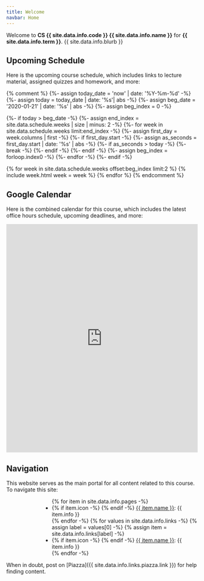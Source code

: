 ```yaml
---
title: Welcome
navbar: Home
---
```


Welcome to <strong class="has-text-usf-green">CS {{ site.data.info.code }} {{ site.data.info.name }}</strong> for <strong class="has-text-usf-green">{{ site.data.info.term }}</strong>. {{ site.data.info.blurb }}

## Upcoming Schedule

Here is the upcoming course schedule, which includes links to lecture material, assigned quizzes and homework, and more:

<style>
ul.icons {
  list-style-type: none;
  margin-left: 1.5em;
  margin-top: 0em;
}

ul.icons > li {
  position: relative;
}

ul.icons > li > i {
  width: 1.25em;
  left: -1.5em;
  position: absolute;
  text-align: center;
  line-height: inherit;
}

.content li.bump {
  margin-top: 0.8rem;
}
</style>
{% comment %}
{%- assign today_date = 'now' | date: '%Y-%m-%d' -%}
{%- assign today = today_date | date: '%s'| abs -%}
{%- assign beg_date = '2020-01-21' | date: '%s' | abs -%}
{%- assign beg_index = 0 -%}

{%- if today > beg_date -%}
  {%- assign end_index = site.data.schedule.weeks | size | minus: 2 -%}
  {%- for week in site.data.schedule.weeks limit:end_index -%}
    {%- assign first_day = week.columns | first -%}
    {%- if first_day.start -%}
      {%- assign as_seconds = first_day.start | date: '%s' | abs -%}
      {%- if as_seconds > today -%}
        {%- break -%}
      {%- endif -%}
    {%- endif -%}
    {%- assign beg_index = forloop.index0 -%}
  {%- endfor -%}
{%- endif -%}

{% for week in site.data.schedule.weeks offset:beg_index limit:2 %}
{% include week.html week = week %}
{% endfor %}
{% endcomment %}

## Google Calendar

Here is the combined calendar for this course, which includes the latest office hours schedule, upcoming deadlines, and more:

<iframe src="https://calendar.google.com/calendar/embed?height=600&amp;wkst=1&amp;bgcolor=%23ffffff&amp;ctz=America%2FLos_Angeles&amp;src=Y3MudXNmY2EuZWR1XzNnaDZiMmkybDM0cnNoNm1iY29zOHFyYXBnQGdyb3VwLmNhbGVuZGFyLmdvb2dsZS5jb20&amp;src=Y3MudXNmY2EuZWR1X200cGZ1Z2l2ZXM5ODI0c3ZtcWk5NHZ1Y2hrQGdyb3VwLmNhbGVuZGFyLmdvb2dsZS5jb20&amp;src=ZW4udXNhI2hvbGlkYXlAZ3JvdXAudi5jYWxlbmRhci5nb29nbGUuY29t&amp;src=OWRlMDFjYWo4NWMwdjFkZGpzb2pxZTU5NHFkZ3NyZjZAaW1wb3J0LmNhbGVuZGFyLmdvb2dsZS5jb20&amp;color=%23402175&amp;color=%2330487E&amp;color=%23515151&amp;color=%2330487E&amp;title=CS%20212&amp;showPrint=0&amp;showCalendars=0&amp;mode=WEEK" style="border-width:0; height: 600px;" width="100%" height="600" frameborder="0" scrolling="no"></iframe>

## Navigation

This website serves as the main portal for all content related to this course. To navigate this site:

<ul class="fa-ul" style="margin-left: 1in;">
{% for item in site.data.info.pages -%}
  <li>
  {% if item.icon -%}
    <span class="fa-li"><i class="{{ item.icon }}"></i></span>
  {% endif -%}
    <a href="{{ item.link | relative_url }}">{{ item.name }}</a>: {{ item.info }}
  </li>
{% endfor -%}
{% for values in site.data.info.links -%}
  {% assign label = values[0] -%}
  {% assign item = site.data.info.links[label] -%}
  <li {% if forloop.first %}class="bump"{% endif %}>
  {% if item.icon -%}
    <span class="fa-li"><i class="{{ item.icon }}"></i></span>
  {% endif -%}
    <a href="{{ item.link | relative_url }}">{{ item.name }}</a>: {{ item.info }}
  </li>
{% endfor -%}
</ul>

When in doubt, post on [Piazza]({{ site.data.info.links.piazza.link }}) for help finding content.
